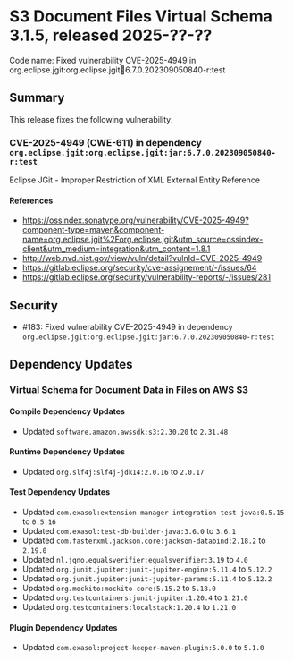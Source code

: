 # S3 Document Files Virtual Schema 3.1.5, released 2025-??-??

Code name: Fixed vulnerability CVE-2025-4949 in org.eclipse.jgit:org.eclipse.jgit:jar:6.7.0.202309050840-r:test

## Summary

This release fixes the following vulnerability:

### CVE-2025-4949 (CWE-611) in dependency `org.eclipse.jgit:org.eclipse.jgit:jar:6.7.0.202309050840-r:test`
Eclipse JGit - Improper Restriction of XML External Entity Reference
#### References
* https://ossindex.sonatype.org/vulnerability/CVE-2025-4949?component-type=maven&component-name=org.eclipse.jgit%2Forg.eclipse.jgit&utm_source=ossindex-client&utm_medium=integration&utm_content=1.8.1
* http://web.nvd.nist.gov/view/vuln/detail?vulnId=CVE-2025-4949
* https://gitlab.eclipse.org/security/cve-assignement/-/issues/64
* https://gitlab.eclipse.org/security/vulnerability-reports/-/issues/281

## Security

* #183: Fixed vulnerability CVE-2025-4949 in dependency `org.eclipse.jgit:org.eclipse.jgit:jar:6.7.0.202309050840-r:test`

## Dependency Updates

### Virtual Schema for Document Data in Files on AWS S3

#### Compile Dependency Updates

* Updated `software.amazon.awssdk:s3:2.30.20` to `2.31.48`

#### Runtime Dependency Updates

* Updated `org.slf4j:slf4j-jdk14:2.0.16` to `2.0.17`

#### Test Dependency Updates

* Updated `com.exasol:extension-manager-integration-test-java:0.5.15` to `0.5.16`
* Updated `com.exasol:test-db-builder-java:3.6.0` to `3.6.1`
* Updated `com.fasterxml.jackson.core:jackson-databind:2.18.2` to `2.19.0`
* Updated `nl.jqno.equalsverifier:equalsverifier:3.19` to `4.0`
* Updated `org.junit.jupiter:junit-jupiter-engine:5.11.4` to `5.12.2`
* Updated `org.junit.jupiter:junit-jupiter-params:5.11.4` to `5.12.2`
* Updated `org.mockito:mockito-core:5.15.2` to `5.18.0`
* Updated `org.testcontainers:junit-jupiter:1.20.4` to `1.21.0`
* Updated `org.testcontainers:localstack:1.20.4` to `1.21.0`

#### Plugin Dependency Updates

* Updated `com.exasol:project-keeper-maven-plugin:5.0.0` to `5.1.0`
